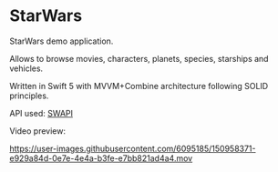 # StarWars

StarWars demo application. 

Allows to browse movies, characters, planets, species, starships and vehicles.

Written in Swift 5 with MVVM+Combine architecture following SOLID principles.

API used: [SWAPI](https://swapi.dev/)

Video preview:

https://user-images.githubusercontent.com/6095185/150958371-e929a84d-0e7e-4e4a-b3fe-e7bb821ad4a4.mov


